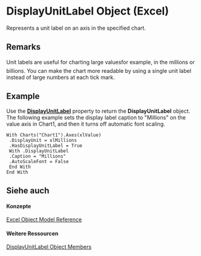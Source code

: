 
# DisplayUnitLabel Object (Excel)

Represents a unit label on an axis in the specified chart.


## Remarks

 Unit labels are useful for charting large valuesfor example, in the millions or billions. You can make the chart more readable by using a single unit label instead of large numbers at each tick mark.


## Example

Use the  **[DisplayUnitLabel](e3a78e7b-464e-80b0-8bde-49f08ab4c842.md)** property to return the **DisplayUnitLabel** object. The following example sets the display label caption to "Millions" on the value axis in Chart1, and then it turns off automatic font scaling.


```
With Charts("Chart1").Axes(xlValue) 
 .DisplayUnit = xlMillions 
 .HasDisplayUnitLabel = True 
 With .DisplayUnitLabel 
 .Caption = "Millions" 
 .AutoScaleFont = False 
 End With 
End With
```


## Siehe auch


#### Konzepte


[Excel Object Model Reference](11ea8598-8a20-92d5-f98b-0da04263bf2c.md)
#### Weitere Ressourcen


[DisplayUnitLabel Object Members](http://msdn.microsoft.com/library/e436232b-ac1e-0f9f-60d5-527c4b2b50f2%28Office.15%29.aspx)
